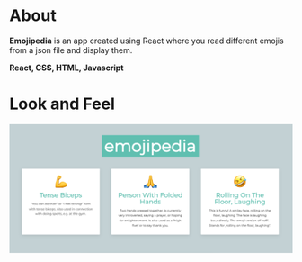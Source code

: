 <h1>About </h1> <b>Emojipedia</b> is an app created using React where you read different emojis from a json file and display them. 

<b>React, CSS, HTML, Javascript</b>
<h1>Look and Feel</h1>
<img src="emoji.png" class="imgSS"/>


